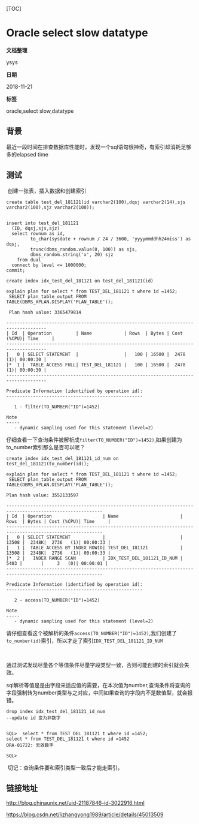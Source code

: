 [TOC]

# Oracle select slow datatype

**文档整理**

ysys

**日期**

2018-11-21

**标签**

oracle,select slow,datatype



## 背景

​	最近一段时间在排查数据库性能时，发现一个sql语句很神奇，有索引却消耗足够多的elapsed time



## 测试



​	创建一张表，插入数据和创建索引

```
create table test_del_181121(id varchar2(100),dqsj varchar2(14),sjs varchar2(100),sjz varchar2(100));


insert into test_del_181121
  (ID, dqsj,sjs,sjz)
  select rownum as id,
         to_char(sysdate + rownum / 24 / 3600, 'yyyymmddhh24miss') as dqsj,
         trunc(dbms_random.value(0, 100)) as sjs,
         dbms_random.string('x', 20) sjz
    from dual
  connect by level <= 1000000;
commit;

create index idx_test_del_181121 on test_del_181121(id)
```



```
explain plan for select * from TEST_DEL_181121 t where id =1452;
 SELECT plan_table_output FROM TABLE(DBMS_XPLAN.DISPLAY('PLAN_TABLE'));
 
 Plan hash value: 3365479814
 
-------------------------------------------------------------------------------------
| Id  | Operation         | Name            | Rows  | Bytes | Cost (%CPU)| Time     |
-------------------------------------------------------------------------------------
|   0 | SELECT STATEMENT  |                 |   100 | 16500 |  2478   (1)| 00:00:30 |
|*  1 |  TABLE ACCESS FULL| TEST_DEL_181121 |   100 | 16500 |  2478   (1)| 00:00:30 |
-------------------------------------------------------------------------------------
 
Predicate Information (identified by operation id):
---------------------------------------------------
 
   1 - filter(TO_NUMBER("ID")=1452)
 
Note
-----
   - dynamic sampling used for this statement (level=2)

```

​	仔细查看一下查询条件被解析成`filter(TO_NUMBER("ID")=1452)`,如果创建为to_number索引那么是否可以呢？

```
create index idx_test_del_181121_id_num on test_del_181121(to_number(id));
```

```
explain plan for select * from TEST_DEL_181121 t where id =1452;
 SELECT plan_table_output FROM TABLE(DBMS_XPLAN.DISPLAY('PLAN_TABLE'));

Plan hash value: 3552133597
 
----------------------------------------------------------------------------------------------------------
| Id  | Operation                   | Name                       | Rows  | Bytes | Cost (%CPU)| Time     |
----------------------------------------------------------------------------------------------------------
|   0 | SELECT STATEMENT            |                            | 13508 |  2348K|  2736   (1)| 00:00:33 |
|   1 |  TABLE ACCESS BY INDEX ROWID| TEST_DEL_181121            | 13508 |  2348K|  2736   (1)| 00:00:33 |
|*  2 |   INDEX RANGE SCAN          | IDX_TEST_DEL_181121_ID_NUM |  5403 |       |     3   (0)| 00:00:01 |
----------------------------------------------------------------------------------------------------------
 
Predicate Information (identified by operation id):
---------------------------------------------------
 
   2 - access(TO_NUMBER("ID")=1452)
 
Note
-----
   - dynamic sampling used for this statement (level=2)

```

​	请仔细查看这个被解析的条件`access(TO_NUMBER("ID")=1452)`,我们创建了`to_number(id)`索引，所以才走了索引`IDX_TEST_DEL_181121_ID_NUM`

​	

​	通过测试发现尽量各个等值条件尽量字段类型一致，否则可能创建的索引就会失效。

​	sql解析等值是是由字段来适应值的需要，在本次值为number,查询条件将查询的字段强制转为number类型与之对应，中间如果查询的字段内不是数值型，就会报错。

```
drop index idx_test_del_181121_id_num
--update id 变为非数字


SQL>  select * from TEST_DEL_181121 t where id =1452;
select * from TEST_DEL_181121 t where id =1452
ORA-01722: 无效数字

SQL> 
```



​	切记：查询条件要和索引类型一致后才能走索引。





## 链接地址

http://blog.chinaunix.net/uid-21187846-id-3022916.html

https://blog.csdn.net/lizhangyong1989/article/details/45013509